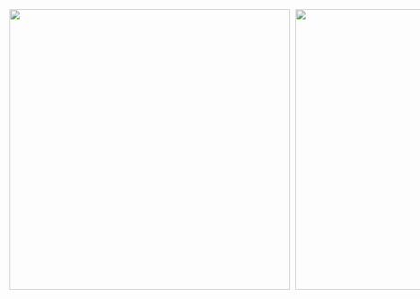 <div style="display: flex; gap: 10px; align-items: stretch;">
  <img src="https://github.com/user-attachments/assets/76d0a1f9-2a4b-4dca-b3b0-fd03b58d54a1" style="height: 500px; object-fit: cover;">
  <img src="https://github.com/user-attachments/assets/35e38eb4-4b3a-41a5-9a97-aa77102072a6" style="height: 500px; object-fit: cover;">
  <img src="https://github.com/user-attachments/assets/be78828b-2bca-4b2c-835a-8cd2295e91d6" style="height: 500px; object-fit: cover;">
</div>
